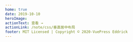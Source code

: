 ```yaml
---
home: true
date: 2019-10-10
heroImage:
actionText: 查看 →
actionLink: /note/css/垂直居中布局
footer: MIT Licensed | Copyright © 2020-VuePress Eddrick
---
```


<z-button />
